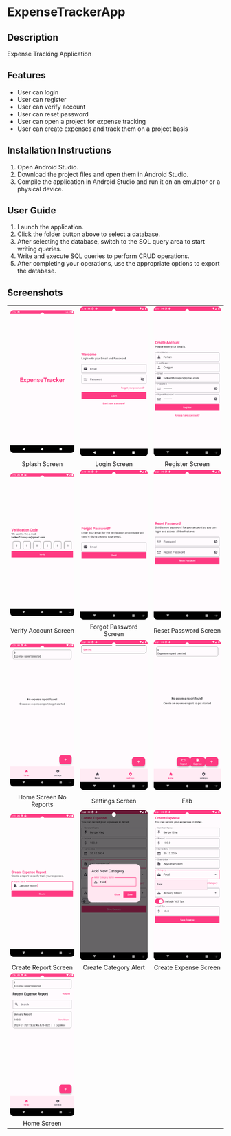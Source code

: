 
# ExpenseTrackerApp

## Description

Expense Tracking Application

## Features

- User can login
- User can register
- User can verify account
- User can reset password
- User can open a project for expense tracking
- User can create expenses and track them on a project basis
## Installation Instructions

1. Open Android Studio.
2. Download the project files and open them in Android Studio.
3. Compile the application in Android Studio and run it on an emulator or a physical device.

## User Guide

1. Launch the application.
2. Click the folder button above to select a database.
3. After selecting the database, switch to the SQL query area to start writing queries.
4. Write and execute SQL queries to perform CRUD operations.
5. After completing your operations, use the appropriate options to export the database.

## Screenshots

<table>
  <tr>
    <td><img src="https://github.com/furkancosgun/ExpenseTrackerApp/blob/master/ScreenShots/splash.png?raw=true"/></td>
    <td><img src="https://github.com/furkancosgun/ExpenseTrackerApp/blob/master/ScreenShots/login.png?raw=true"/></td>
    <td><img src="https://github.com/furkancosgun/ExpenseTrackerApp/blob/master/ScreenShots/register.png?raw=true"/></td>
  </tr>
  <tr>
    <td align="center">Splash Screen</td>
    <td align="center">Login Screen</td>
    <td align="center">Register Screen</td>
  </tr>
    <tr>
    <td><img src="https://github.com/furkancosgun/ExpenseTrackerApp/blob/master/ScreenShots/verifyAccount.png?raw=true"/></td>
    <td><img src="https://github.com/furkancosgun/ExpenseTrackerApp/blob/master/ScreenShots/forgotPassword.png?raw=true"/></td>
    <td><img src="https://github.com/furkancosgun/ExpenseTrackerApp/blob/master/ScreenShots/resetPassword.png?raw=true"/></td>
  </tr>
  <tr>
    <td align="center">Verify Account Screen</td>
    <td align="center">Forgot Password Screen</td>
    <td align="center">Reset Password Screen</td>
  </tr>
    <tr>
    <td><img src="https://github.com/furkancosgun/ExpenseTrackerApp/blob/master/ScreenShots/homeScreenNoReports.png?raw=true"/></td>
    <td><img src="https://github.com/furkancosgun/ExpenseTrackerApp/blob/master/ScreenShots/settings.png?raw=true"/></td>
    <td><img src="https://github.com/furkancosgun/ExpenseTrackerApp/blob/master/ScreenShots/fab.png?raw=true"/></td>
  </tr>
  <tr>
    <td align="center">Home Screen No Reports</td>
    <td align="center">Settings Screen</td>
    <td align="center">Fab</td>
  </tr>
      <tr>
    <td><img src="https://github.com/furkancosgun/ExpenseTrackerApp/blob/master/ScreenShots/createReport.png?raw=true"/></td>
    <td><img src="https://github.com/furkancosgun/ExpenseTrackerApp/blob/master/ScreenShots/createCategory.png?raw=true"/></td>
    <td><img src="https://github.com/furkancosgun/ExpenseTrackerApp/blob/master/ScreenShots/createExpense.png?raw=true"/></td>
  </tr>
  <tr>
    <td align="center">Create Report Screen</td>
    <td align="center">Create Category Alert</td>
    <td align="center">Create Expense Screen</td>
  </tr>
        <tr>
    <td><img src="https://github.com/furkancosgun/ExpenseTrackerApp/blob/master/ScreenShots/reporting.png?raw=true"/></td>
  </tr>
  <tr>
    <td align="center">Home Screen</td>
  </tr>
</table>
